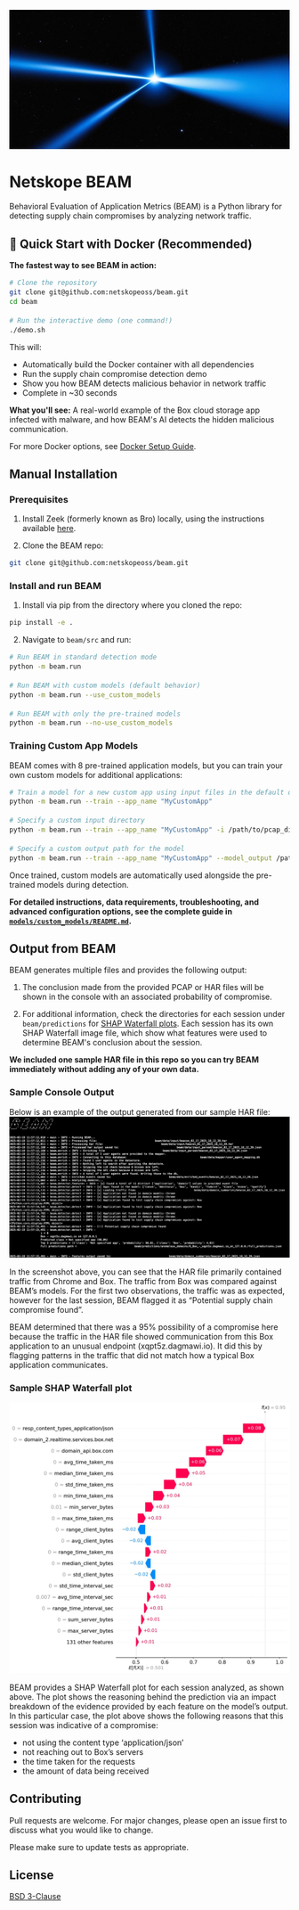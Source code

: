 ![BEAM image](https://github.com/netskopeoss/beam/blob/911595b4fd969d6305c0ba223084b7e6ae9568de/beam.jpg)

# Netskope BEAM
Behavioral Evaluation of Application Metrics (BEAM) is a Python library for detecting supply chain compromises by analyzing network traffic.

## 🚀 Quick Start with Docker (Recommended)

**The fastest way to see BEAM in action:**

```bash
# Clone the repository
git clone git@github.com:netskopeoss/beam.git
cd beam

# Run the interactive demo (one command!)
./demo.sh
```

This will:
- Automatically build the Docker container with all dependencies
- Run the supply chain compromise detection demo
- Show you how BEAM detects malicious behavior in network traffic
- Complete in ~30 seconds

**What you'll see:** A real-world example of the Box cloud storage app infected with malware, and how BEAM's AI detects the hidden malicious communication.

For more Docker options, see [Docker Setup Guide](docker/README.md).

## Manual Installation

### Prerequisites
1. Install Zeek (formerly known as Bro) locally, using the instructions available [here](https://docs.zeek.org/en/current/install.html).

2. Clone the BEAM repo:
```bash
git clone git@github.com:netskopeoss/beam.git
```
### Install and run BEAM
1. Install via pip from the directory where you cloned the repo:

```bash
pip install -e .
```

2. Navigate to `beam/src` and run:

```bash
# Run BEAM in standard detection mode
python -m beam.run

# Run BEAM with custom models (default behavior)
python -m beam.run --use_custom_models

# Run BEAM with only the pre-trained models
python -m beam.run --no-use_custom_models
```

### Training Custom App Models

BEAM comes with 8 pre-trained application models, but you can train your own custom models for additional applications:

```bash
# Train a model for a new custom app using input files in the default directory
python -m beam.run --train --app_name "MyCustomApp"

# Specify a custom input directory
python -m beam.run --train --app_name "MyCustomApp" -i /path/to/pcap_directory

# Specify a custom output path for the model
python -m beam.run --train --app_name "MyCustomApp" --model_output /path/to/my_model.pkl
```

Once trained, custom models are automatically used alongside the pre-trained models during detection.

**For detailed instructions, data requirements, troubleshooting, and advanced configuration options, see the complete guide in [`models/custom_models/README.md`](models/custom_models/README.md).**

## Output from BEAM
BEAM generates multiple files and provides the following output:

1. The conclusion made from the provided PCAP or HAR files will be shown in the console with an associated probability of compromise.

2. For additional information, check the directories for each session under `beam/predictions` for [SHAP Waterfall plots](https://shap.readthedocs.io/en/latest/generated/shap.plots.waterfall.html). Each session has its own SHAP Waterfall image file, which show what features were used to determine BEAM's conclusion about the session.

**We included one sample HAR file in this repo so you can try BEAM immediately without adding any of your own data.**

### Sample Console Output
 Below is an example of the output generated from our sample HAR file:
![Console screenshot showing BEAM's output](https://github.com/netskopeoss/beam/blob/7040781dddfc1aca5d7c1d6dfcc132139cace731/beam_sample_console_screenshot.jpg)

In the screenshot above, you can see that the HAR file primarily contained traffic from Chrome and Box. The traffic from Box was compared against BEAM’s models. For the first two observations, the traffic was as expected, however for the last session, BEAM flagged it as “Potential supply chain compromise found”.

BEAM determined that there was a 95% possibility of a compromise here because the traffic in the HAR file showed communication from this Box application to an unusual endpoint (xqpt5z.dagmawi.io). It did this by flagging patterns in the traffic that did not match how a typical Box application communicates.

### Sample SHAP Waterfall plot

![SHAP Waterfall plot showing features for Box compromise](https://github.com/netskopeoss/beam/blob/97bdd3bce1b3f613fc07808608298a9529eb32f4/sample_shap_waterfall.jpg)

BEAM provides a SHAP Waterfall plot for each session analyzed, as shown above. The plot shows the reasoning behind the prediction via an impact breakdown of the evidence provided by each feature on the model’s output. In this particular case, the plot above shows the following reasons that this session was indicative of a compromise:
- not using the content type ‘application/json’
- not reaching out to Box’s servers
- the time taken for the requests
- the amount of data being received


## Contributing

Pull requests are welcome. For major changes, please open an issue first
to discuss what you would like to change.

Please make sure to update tests as appropriate.

## License

[BSD 3-Clause](https://choosealicense.com/licenses/bsd-3-clause/)
